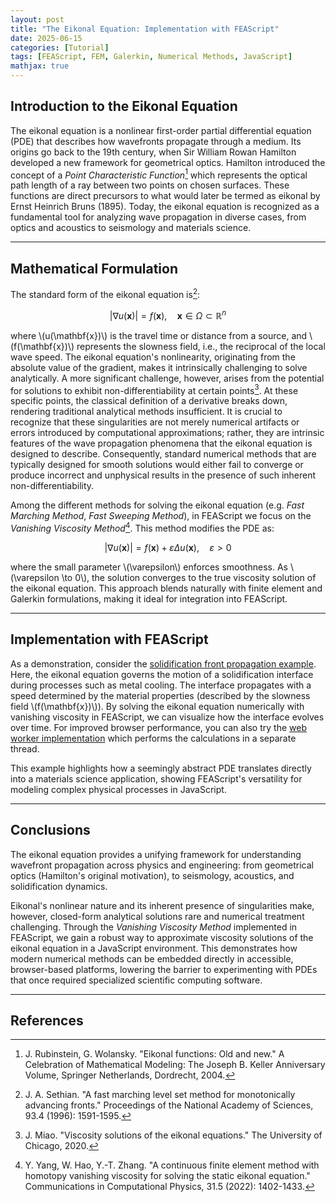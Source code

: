 ```yaml
---
layout: post
title: "The Eikonal Equation: Implementation with FEAScript"
date: 2025-06-15
categories: [Tutorial]
tags: [FEAScript, FEM, Galerkin, Numerical Methods, JavaScript]
mathjax: true
---
```


<script src="https://polyfill.io/v3/polyfill.min.js?features=es6"></script>
<script id="MathJax-script" async src="https://cdn.jsdelivr.net/npm/mathjax@3/es5/tex-mml-chtml.js"></script>

## Introduction to the Eikonal Equation

The eikonal equation is a nonlinear first-order partial differential equation (PDE) that describes how wavefronts propagate through a medium. Its origins go back to the 19th century, when Sir William Rowan Hamilton developed a new framework for geometrical optics. Hamilton introduced the concept of a <i>Point Characteristic Function</i>[^1] which represents the optical path length of a ray between two points on chosen surfaces. These functions are direct precursors to what would later be termed as eikonal by Ernst Heinrich Bruns (1895). Today, the eikonal equation is recognized as a fundamental tool for analyzing wave propagation in diverse cases, from optics and acoustics to seismology and materials science.

---

## Mathematical Formulation

The standard form of the eikonal equation is[^2]:

$$|\nabla u(\mathbf{x})| = f(\mathbf{x}), \quad \mathbf{x} \in \Omega \subset \mathbb{R}^n$$

where \\(u(\mathbf{x})\\) is the travel time or distance from a source, and \\(f(\mathbf{x})\\) represents the slowness field, i.e., the reciprocal of the local wave speed. The eikonal equation's nonlinearity, originating from the absolute value of the gradient, makes it intrinsically challenging to solve analytically. A more significant challenge, however, arises from the potential for solutions to exhibit non-differentiability at certain points[^3]. At these specific points, the classical definition of a derivative breaks down, rendering traditional analytical methods insufficient. It is crucial to recognize that these singularities are not merely numerical artifacts or errors introduced by computational approximations; rather, they are intrinsic features of the wave propagation phenomena that the eikonal equation is designed to describe. Consequently, standard numerical methods that are typically designed for smooth solutions would either fail to converge or produce incorrect and unphysical results in the presence of such inherent non-differentiability.

Among the different methods for solving the eikonal equation (e.g. <i>Fast Marching Method</i>, <i>Fast Sweeping Method</i>), in FEAScript we focus on the <i>Vanishing Viscosity Method</i>[^4]. This method modifies the PDE as:

$$|\nabla u(\mathbf{x})| = f(\mathbf{x}) + \varepsilon \Delta u(\mathbf{x}), \quad \varepsilon > 0$$

where the small parameter \\(\varepsilon\\) enforces smoothness. As \\(\varepsilon \to 0\\), the solution converges to the true viscosity solution of the eikonal equation. This approach blends naturally with finite element and Galerkin formulations, making it ideal for integration into FEAScript.

---

## Implementation with FEAScript

As a demonstration, consider the [solidification front propagation example](https://feascript.com/tutorials/solidification-front-2d.html). Here, the eikonal equation governs the motion of a solidification interface during processes such as metal cooling. The interface propagates with a speed determined by the material properties (described by the slowness field \\(f(\mathbf{x})\\)). By solving the eikonal equation numerically with vanishing viscosity in FEAScript, we can visualize how the interface evolves over time. For improved browser performance, you can also try the [web worker implementation](https://feascript.com/tutorials/solidification-front-2d-worker.html) which performs the calculations in a separate thread.

This example highlights how a seemingly abstract PDE translates directly into a materials science application, showing FEAScript's versatility for modeling complex physical processes in JavaScript.

---

## Conclusions

The eikonal equation provides a unifying framework for understanding wavefront propagation across physics and engineering: from geometrical optics (Hamilton's original motivation), to seismology, acoustics, and solidification dynamics.

Eikonal's nonlinear nature and its inherent presence of singularities make, however, closed-form analytical solutions rare and numerical treatment challenging. Through the <i>Vanishing Viscosity Method</i> implemented in FEAScript, we gain a robust way to approximate viscosity solutions of the eikonal equation in a JavaScript environment. This demonstrates how modern numerical methods can be embedded directly in accessible, browser-based platforms, lowering the barrier to experimenting with PDEs that once required specialized scientific computing software.

---

## References

[^1]: J. Rubinstein, G. Wolansky. "Eikonal functions: Old and new." A Celebration of Mathematical Modeling: The Joseph B. Keller Anniversary Volume, Springer Netherlands, Dordrecht, 2004.
[^2]: J. A. Sethian. "A fast marching level set method for monotonically advancing fronts." Proceedings of the National Academy of Sciences, 93.4 (1996): 1591-1595.
[^3]: J. Miao. "Viscosity solutions of the eikonal equations." The University of Chicago, 2020.
[^4]: Y. Yang, W. Hao, Y.-T. Zhang. "A continuous finite element method with homotopy vanishing viscosity for solving the static eikonal equation." Communications in Computational Physics, 31.5 (2022): 1402-1433.
